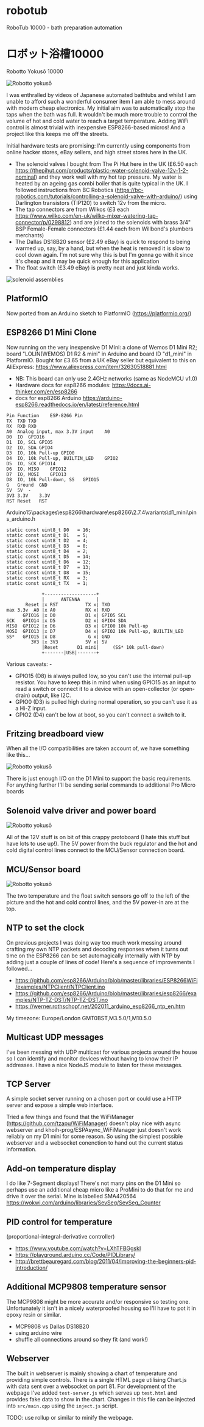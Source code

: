 # robotub
RoboTub 10000 - bath preparation automation

# ロボット浴槽10000
Robotto Yokusō 10000

![Robotto yokusō](media/text881.png)

I was enthralled by videos of Japanese automated bathtubs and whilst I am unable to afford such a wonderful consumer item I am able to mess around with modern cheap electronics. My initial aim was to automatically stop the taps when the bath was full. It wouldn't be much more trouble to control the volume of hot and cold water to reach a target temperature. Adding WiFi control is almost trivial with inexpensive ESP8266-based micros! And a project like this keeps me off the streets.

Initial hardware tests are promising: I'm currently using components from online hacker stores, eBay sellers, and high street stores here in the UK.
* The solenoid valves I bought from The Pi Hut here in the UK (£6.50 each https://thepihut.com/products/plastic-water-solenoid-valve-12v-1-2-nominal) and they work well with my hot tap pressure. My water is heated by an ageing gas combi boiler that is quite typical in the UK. I followed instructions from BC Robotics (https://bc-robotics.com/tutorials/controlling-a-solenoid-valve-with-arduino/) using Darlington transistors (TIP120) to switch 12v from the micro.
* The tap connectors are from Wilkos (£3 each https://www.wilko.com/en-uk/wilko-mixer-watering-tap-connector/p/0298812) and are joined to the solenoids with brass 3/4" BSP Female-Female connectors (£1.44 each from Willbond's plumbers merchants)
* The Dallas DS18B20 sensor (£2.49 eBay) is quick to respond to being warmed up, say, by a hand, but when the heat is removed it is slow to cool down again. I'm not sure why this is but I'm gonna go with it since it's cheap and it may be quick enough for this application
* The float switch (£3.49 eBay) is pretty neat and just kinda works.

![solenoid assemblies](media/robotub-solenoid-assembly.png)

## PlatformIO
Now ported from an Arduino sketch to PlatformIO (https://platformio.org/)

## ESP8266 D1 Mini Clone
Now running on the very inexpensive D1 Mini: a clone of Wemos D1 Mini R2; board "LOLIN(WEMOS) D1 R2 & mini" in Arduino and board ID "d1_mini" in PlatformIO. Bought for £3.65 from a UK eBay seller but equivalent to this on AliExpress: https://www.aliexpress.com/item/32630518881.html

* NB: This board can only use 2.4GHz networks (same as NodeMCU v1.0)
* Hardware docs for esp8266 modules: https://docs.ai-thinker.com/en/esp8266
* docs for esp8266 Arduino https://arduino-esp8266.readthedocs.io/en/latest/reference.html


```
Pin	Function	ESP-8266 Pin
TX	TXD	TXD
RX	RXD	RXD
A0	Analog input, max 3.3V input	A0
D0	IO	GPIO16
D1	IO, SCL	GPIO5
D2	IO, SDA	GPIO4
D3	IO, 10k Pull-up	GPIO0
D4	IO, 10k Pull-up, BUILTIN_LED	GPIO2
D5	IO, SCK	GPIO14
D6	IO, MISO	GPIO12
D7	IO, MOSI	GPIO13
D8	IO, 10k Pull-down, SS	GPIO15
G	Ground	GND
5V	5V	-
3V3	3.3V	3.3V
RST	Reset	RST
```

Arduino15\packages\esp8266\hardware\esp8266\2.7.4\variants\d1_mini\pins_arduino.h
```
static const uint8_t D0   = 16;
static const uint8_t D1   = 5;
static const uint8_t D2   = 4;
static const uint8_t D3   = 0;
static const uint8_t D4   = 2;
static const uint8_t D5   = 14;
static const uint8_t D6   = 12;
static const uint8_t D7   = 13;
static const uint8_t D8   = 15;
static const uint8_t RX   = 3;
static const uint8_t TX   = 1;
```

```
             +-------------------+
             |      ANTENNA      |
       Reset |x RST          TX x| TXD
max 3.3v  A0 |x A0           RX x| RXD
      GPIO16 |x D0           D1 x| GPIO5 SCL
SCK   GPIO14 |x D5           D2 x| GPIO4 SDA
MISO  GPIO12 |x D6           D3 x| GPIO0 10k Pull-up
MOSI  GPIO13 |x D7           D4 x| GPIO2 10k Pull-up, BUILTIN_LED
SS*   GPIO15 |x D8            G x| GND
         3V3 |x 3V3          5V x| 5V
             |Reset       D1 mini|     (SS* 10k pull-down)
             +-------|USB|-------+
```

Various caveats: -
* GPIO15 (D8) is always pulled low, so you can't use the internal pull-up resistor. You have to keep this in mind when using GPIO15 as an input to read a switch or connect it to a device with an open-collector (or open-drain) output, like I2C.
* GPIO0 (D3) is pulled high during normal operation, so you can't use it as a Hi-Z input.
* GPIO2 (D4) can't be low at boot, so you can't connect a switch to it.

## Fritzing breadboard view

When all the I/O compatibilities are taken account of, we have something like this...

![Robotto yokusō](media/robotub-full-1.png)

There is just enough I/O on the D1 Mini to support the basic requirements. For anything further I'll be sending serial commands to additional Pro Micro boards

## Solenoid valve driver and power board
![Robotto yokusō](media/robotub-valve-control-and-power.png)

All of the 12V stuff is on bit of this crappy protoboard (I hate this stuff but have lots to use up!). The 5V power from the buck regulator and the hot and cold digital control lines connect to the MCU/Sensor connection board.

## MCU/Sensor board

![Robotto yokusō](media/robotub-sensor-board.png)

The two temperature and the float switch sensors go off to the left of the picture and the hot and cold control lines, and the 5V power-in are at the top.

## NTP to set the clock

On previous projects I was doing way too much work messing around crafting my own NTP packets and decoding responses when it turns out time on the ESP8266 can be set automagically internally with NTP by adding just a couple of lines of code! Here's a sequence of improvements I followed...

* https://github.com/esp8266/Arduino/blob/master/libraries/ESP8266WiFi/examples/NTPClient/NTPClient.ino
* https://github.com/esp8266/Arduino/blob/master/libraries/esp8266/examples/NTP-TZ-DST/NTP-TZ-DST.ino
* https://werner.rothschopf.net/202011_arduino_esp8266_ntp_en.htm

My timezone: Europe/London GMT0BST,M3.5.0/1,M10.5.0

## Multicast UDP messages

I've been messing with UDP multicast for various projects around the house so I can identify and monitor devices without having to know their IP addresses. I have a nice NodeJS module to listen for these messages.

## TCP Server

A simple socket server running on a chosen port or could use a HTTP server and expose a simple web interface.

Tried a few things and found that the WiFiManager (https://github.com/tzapu/WiFiManager)
doesn't play nice with async webserver and khoih-prog/ESPAsync_WiFiManager just doesn't
work reliably on my D1 mini for some reason.
So using the simplest possible webserver and a websocket conenction to hand out the current status information.

## Add-on temperature display

I do like 7-Segment displays! There's not many pins on the D1 Mini so perhaps use an additional cheap micro like a ProMini to do that for me and drive it over the serial.
Mine is labelled SMA420564
https://wokwi.com/arduino/libraries/SevSeg/SevSeg_Counter

## PID control for temperature

(proportional-integral-derivative controller)
* https://www.youtube.com/watch?v=LXhTFBGgskI
* https://playground.arduino.cc/Code/PIDLibrary/
* http://brettbeauregard.com/blog/2011/04/improving-the-beginners-pid-introduction/

## Additional MCP9808 temperature sensor

The MCP9808 might be more accurate and/or responsive so testing one.
Unfortunately it isn't in a nicely waterproofed housing so I'll have to pot it in epoxy resin or similar.

* MCP9808 vs Dallas DS18B20
* using arduino wire
* shuffle all connections around so they fit (and work!)

## Webserver

The built in webserver is mainly showing a chart of temperature and providing simple controls.
There is a single HTML page utilising Chart.js with data sent over a websocket on port 81.
For development of the webpage I've added `test-server.js` which serves up `test.html` and provides fake data to show in the chart. Changes in this file can be injected into `src/main.cpp` using the `inject.js` script.

TODO: use rollup or similar to minify the webpage.
